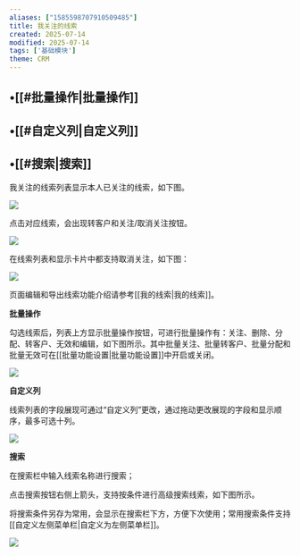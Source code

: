 ```yaml
---
aliases: ["1585598707910509485"]
title: 我关注的线索
created: 2025-07-14
modified: 2025-07-14
tags: ['基础模块']
theme: CRM
---
```


## •[[#批量操作|批量操作]]

## •[[#自定义列|自定义列]]

## •[[#搜索|搜索]]

我关注的线索列表显示本人已关注的线索，如下图。

![](e5d78e328588bfb3c6e25315c42d83de.jpg)

点击对应线索，会出现转客户和关注/取消关注按钮。

![](72a0cbb4615ed79526bc4d13650d26f4.jpg)

在线索列表和显示卡片中都支持取消关注，如下图：

![](0d3585a12282c6113673025809d6b6d4.jpg)

页面编辑和导出线索功能介绍请参考[[我的线索|我的线索]]。

**批量操作**

勾选线索后，列表上方显示批量操作按钮，可进行批量操作有：关注、删除、分配、转客户、无效和编辑，如下图所示。其中批量关注、批量转客户、批量分配和批量无效可在[[批量功能设置|批量功能设置]]中开启或关闭。

![](28ce64f58963c1555f69918aa45e3939.jpg)

**自定义列**

线索列表的字段展现可通过“自定义列”更改，通过拖动更改展现的字段和显示顺序，最多可选十列。

![](8437f09498a26872e9fc2fc556de50e4.jpg)

**搜索**

在搜索栏中输入线索名称进行搜索；

点击搜索按钮右侧上箭头，支持按条件进行高级搜索线索，如下图所示。

将搜索条件另存为常用，会显示在搜索栏下方，方便下次使用；常用搜索条件支持[[自定义左侧菜单栏|自定义为左侧菜单栏]]。

![](ffaa86cc51eb7287dfc4f38b38a83b23.jpg)